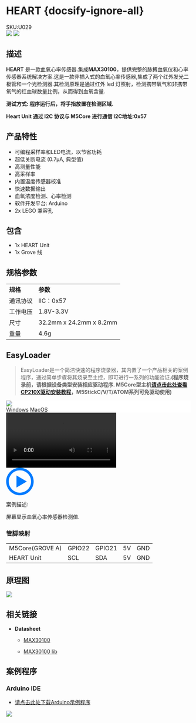# HEART {docsify-ignore-all}

<div class="badge badge-pill badge-primary product_sku_tag">SKU:U029</div>

<div class="product_pic"><img src="assets/img/product_pics/unit/unit_heart_01.webp"> <img src="assets/img/product_pics/unit/unit_heart_02.webp"></div>

## 描述

**HEART** 是一款血氧心率传感器.集成**MAX30100**，提供完整的脉搏血氧仪和心率传感器系统解决方案.这是一款非插入式的血氧心率传感器,集成了两个红外发光二极管和一个光检测器.其检测原理是通过红外 led 灯照射，检测携带氧气和非携带氧气的红血球数量比例，从而得到血氧含量.

**测试方式: 程序运行后，将手指放置在检测区域.**

**Heart Unit 通过 I2C 协议与 M5Core 进行通信 I2C地址:0x57**

## 产品特性

- 可编程采样率和LED电流，以节省功耗
- 超低关断电流 (0.7µA, 典型值)
- 高测量性能
- 高采样率
- 内置温度传感器校准
- 快速数据输出
- 血氧浓度检测、心率检测
- 软件开发平台: Arduino
- 2x LEGO 兼容孔

## 包含

- 1x HEART Unit
- 1x Grove 线


## 规格参数

<table>
   <tr style="font-weight:bold">
      <td>规格</td>
      <td>参数</td>
   </tr>
   <tr>
      <td>通讯协议</td>
      <td>IIC：0x57</td>
   </tr>
   <tr>
      <td>工作电压</td>
      <td>1.8V-3.3V</td>
   </tr>
   <tr>
      <td>尺寸</td>
      <td>32.2mm x 24.2mm x 8.2mm</td>
   </tr>
   <tr>
      <td>重量</td>
      <td>4.6g</td>
   </tr>
</table>

## EasyLoader

>EasyLoader是一个简洁快速的程序烧录器，其内置了一个产品相关的案例程序，通过简单步骤将其烧录至主控，即可进行一系列的功能验证.**(程序烧录前，请根据设备类型安装相应驱动程序. M5Core型主机[请点击此处查看CP210X驱动安装教程](zh_CN/arduino/arduino_development?id=安装串口驱动)，M5StickC/V/T/ATOM系列可免驱动使用)**

<div class="easyloader-box">
    <div style="background-color:white;">
        <div><img src="https://m5stack.oss-cn-shenzhen.aliyuncs.com/image/easyloader_intro.webp"></div>
        <div class="easyloader-btn">
            <a href="https://m5stack.oss-cn-shenzhen.aliyuncs.com/EasyLoader/Windows/UNIT/For%20M5Core/EasyLoader_Heart_UNIT_With_M5Core.exe">Windows</a>
            <a href="https://m5stack.oss-cn-shenzhen.aliyuncs.com/EasyLoader/MacOS/UNIT/EasyLoader_Heart_UNIT_With_M5Core_0x1000.dmg">MacOS</a>
            <!-- <a>Linux</a>
            <a>MacOS</a> -->
        </div>
    </div>
    <div>
        <video id="example_video" controls>
            <source src="https://m5stack.oss-cn-shenzhen.aliyuncs.com/video/Product_example_video/Unit/Heart_UNIT.mp4" type="video/mp4">
        </video>
        <div class="easyloader-mask">
        <a>
            <svg id="play-btn" t="1583228776634" class="icon" viewBox="0 0 1024 1024" version="1.1" xmlns="http://www.w3.org/2000/svg" p-id="4152" width="75" height="75"><path d="M512 0C229.216 0 0 229.216 0 512s229.216 512 512 512 512-229.216 512-512S794.784 0 512 0z m0 928C282.24 928 96 741.76 96 512S282.24 96 512 96s416 186.24 416 416-186.24 416-416 416zM384 288l384 224-384 224z" p-id="4153" fill="#007aff"></path></svg></a>
            <p>案例描述:</p>
            <p>屏幕显示血氧心率传感器检测值.</p>
        </div>
    </div>
</div>


### 管脚映射

<table>
<tr><td>M5Core(GROVE A)</td><td>GPIO22</td><td>GPIO21</td><td>5V</td><td>GND</td></tr>
 <tr><td>HEART Unit</td><td>SCL</td><td>SDA</td><td>5V</td><td>GND</td></tr>
</table>

## 原理图

<img src="assets/img/product_pics/unit/heart_sch.JPG">

## 相关链接

- **Datasheet** 
  - [MAX30100](https://m5stack.oss-cn-shenzhen.aliyuncs.com/resource/docs/datasheet/unit/MAX30100.pdf)

  - [MAX30100 lib](https://github.com/oxullo/Arduino-MAX30100)

## 案例程序

### Arduino IDE

- [请点击此处下载Arduino示例程序](https://github.com/m5stack/M5-ProductExampleCodes/tree/master/Unit/HEART/Arduino)

<img src="assets/img/product_pics/unit/unit_example/HEART/example_unit_heart_01.webp">


<script>

   var purchase_link = 'https://m5stack.com/collections/m5-unit/products/mini-heart-unit';


   anchor_search(purchase_link);
   scrollFunc();

</script>